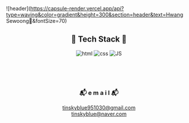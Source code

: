 <!--
**tinskyblue/tinskyblue** is a ✨ _special_ ✨ repository because its `README.md` (this file) appears on your GitHub profile.

Here are some ideas to get you started:

- 🔭 I’m currently working on ...
- 🌱 I’m currently learning ...
- 👯 I’m looking to collaborate on ...
- 🤔 I’m looking for help with ...
- 💬 Ask me about ...
- 📫 How to reach me: ...
- 😄 Pronouns: ...
- ⚡ Fun fact: ...
-->

![header](https://capsule-render.vercel.app/api?type=waving&color=gradient&height=300&section=header&text=Hwang Sewoong🎄&fontSize=70)

<div align=center>

## 🌱 Tech Stack 🌱

  
![html](https://img.shields.io/badge/Html-E34F26?style=flat-square&logo=HTML5&logoColor=white) ![css](https://img.shields.io/badge/CSS-1572B6?style=flat-square&logo=CSS3&logoColor=white) ![JS](https://img.shields.io/badge/JavaScript-F7DF1E?style=flat-square&logo=JavaScript&logoColor=black)
<br>

<!-- ![NodeJS](https://img.shields.io/badge/Node.js-339933?style=flat-square&logo=Node.js&logoColor=white) ![MongoDB](https://img.shields.io/badge/MongoDB-47A248?style=flat-square&logo=MongoDB&logoColor=white) -->
<br><br><br>
  

### 📬 e m a i l 📬
  
tinskyblue951030@gmail.com<br>
tinskyblue@naver.com
